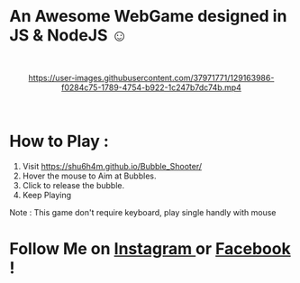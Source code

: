 
</br>

# An Awesome WebGame designed in JS &amp; NodeJS  ☺

</br>

<div align="center">



https://user-images.githubusercontent.com/37971771/129163986-f0284c75-1789-4754-b922-1c247b7dc74b.mp4


</div>
<br>
  
  
# How to Play :

1. Visit https://shu6h4m.github.io/Bubble_Shooter/
2. Hover the mouse to Aim at Bubbles.
3. Click to release the bubble.
4. Keep Playing

Note : This game don't require keyboard, play single handly with mouse 

  
# Follow Me on <a href="https://www.instagram.com/shu6h4m/"> Instagram </a> or <a href="https://www.facebook.com/shu6h4m/"> Facebook </a> !
